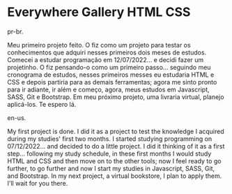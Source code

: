# Everywhere Gallery HTML CSS
 
pr-br.

Meu primeiro projeto feito. O fiz como um projeto para testar os conhecimentos que adquiri nesses primeiros dois meses de estudos. Comecei a estudar programação em 12/07/2022... e decidi fazer um projetinho. O fiz pensando-o como um primeiro passo... seguindo meu cronograma de estudos, nesses primeiros messes eu estudaria HTML e CSS e depois partiria para as demais ferramentas; agora me sinto pronto para ir adiante, ir além e começo, agora, meus estudos em Javascript, SASS, Git e Bootstrap. Em meu próximo projeto, uma livraria virtual, planejo aplicá-los. Te espero lá.

en-us.

My first project is done. I did it as a project to test the knowledge I acquired during my studies' first two months. I started studying programming on 07/12/2022... and decided to do a little project. I did it thinking of it as a first step... following my study schedule, in these first months I would study HTML and CSS and then move on to the other tools; now I feel ready to go further, to go further and now I start my studies in Javascript, SASS, Git, and Bootstrap. In my next project, a virtual bookstore, I plan to apply them. I'll wait for you there.